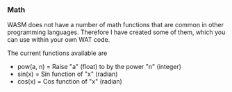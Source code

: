 ### Math

WASM does not have a number of math functions that are common in other programming languages. Therefore
I have created some of them, which you can use within your own WAT code.

The current functions available are

- pow(a, n) = Raise "a" (float) to by the power "n" (integer)
- sin(x) = Sin function of "x" (radian)
- cos(x) = Cos function of "x" (radian)


